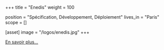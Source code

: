 +++
title = "Enedis"
weight = 100

position = "Spécification, Développement, Déploiement"
lives_in = "Paris"
scope = []

[asset]
  image = "/logos/enedis.jpg"
+++

[En savoir plus...](/reference-list/enedis)
